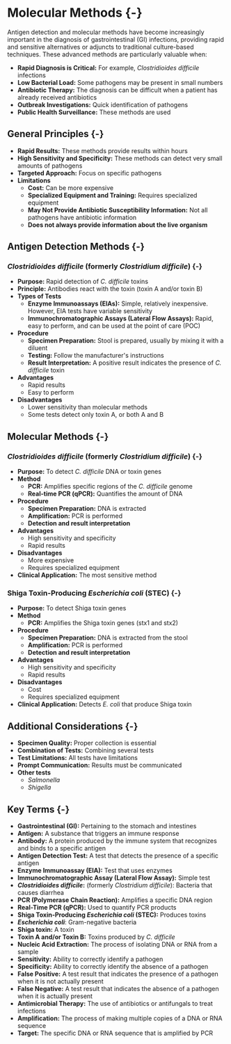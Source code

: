 #  Molecular Methods {-}

Antigen detection and molecular methods have become increasingly important in the diagnosis of gastrointestinal (GI) infections, providing rapid and sensitive alternatives or adjuncts to traditional culture-based techniques. These advanced methods are particularly valuable when:

*   **Rapid Diagnosis is Critical:** For example, *Clostridioides difficile* infections
*   **Low Bacterial Load:** Some pathogens may be present in small numbers
*   **Antibiotic Therapy:** The diagnosis can be difficult when a patient has already received antibiotics
*   **Outbreak Investigations:** Quick identification of pathogens
*   **Public Health Surveillance:** These methods are used

## **General Principles** {-}

*   **Rapid Results:** These methods provide results within hours
*   **High Sensitivity and Specificity:** These methods can detect very small amounts of pathogens
*   **Targeted Approach:** Focus on specific pathogens
*   **Limitations**
    *   **Cost:** Can be more expensive
    *   **Specialized Equipment and Training:** Requires specialized equipment
    *   **May Not Provide Antibiotic Susceptibility Information:** Not all pathogens have antibiotic information
    *   **Does not always provide information about the live organism**

## **Antigen Detection Methods** {-}

### ***Clostridioides difficile*** (formerly *Clostridium difficile*) {-}

*   **Purpose:** Rapid detection of *C. difficile* toxins
*   **Principle:** Antibodies react with the toxin (toxin A and/or toxin B)
*   **Types of Tests**
    *   **Enzyme Immunoassays (EIAs):** Simple, relatively inexpensive. However, EIA tests have variable sensitivity
    *   **Immunochromatographic Assays (Lateral Flow Assays):** Rapid, easy to perform, and can be used at the point of care (POC)
*   **Procedure**
    *   **Specimen Preparation:** Stool is prepared, usually by mixing it with a diluent
    *   **Testing:** Follow the manufacturer's instructions
    *   **Result Interpretation:** A positive result indicates the presence of *C. difficile* toxin
*   **Advantages**
    *   Rapid results
    *   Easy to perform
*   **Disadvantages**
    *   Lower sensitivity than molecular methods
    *   Some tests detect only toxin A, or both A and B

## **Molecular Methods** {-}

### ***Clostridioides difficile*** (formerly *Clostridium difficile*) {-}

*   **Purpose:** To detect *C. difficile* DNA or toxin genes
*   **Method**
    *   **PCR:** Amplifies specific regions of the *C. difficile* genome
    *   **Real-time PCR (qPCR):** Quantifies the amount of DNA
*   **Procedure**
    *   **Specimen Preparation:** DNA is extracted
    *   **Amplification:** PCR is performed
    *   **Detection and result interpretation**
*   **Advantages**
    *   High sensitivity and specificity
    *   Rapid results
*   **Disadvantages**
    *   More expensive
    *   Requires specialized equipment
*   **Clinical Application:** The most sensitive method

### **Shiga Toxin-Producing *Escherichia coli* (STEC)** {-}

*   **Purpose:** To detect Shiga toxin genes
*   **Method**
    *   **PCR:** Amplifies the Shiga toxin genes (stx1 and stx2)
*   **Procedure**
    *   **Specimen Preparation:** DNA is extracted from the stool
    *   **Amplification:** PCR is performed
    *   **Detection and result interpretation**
*   **Advantages**
    *   High sensitivity and specificity
    *   Rapid results
*   **Disadvantages**
    *   Cost
    *   Requires specialized equipment
*   **Clinical Application:** Detects *E. coli* that produce Shiga toxin

## **Additional Considerations** {-}

*   **Specimen Quality:** Proper collection is essential
*   **Combination of Tests:** Combining several tests
*   **Test Limitations:** All tests have limitations
*   **Prompt Communication:** Results must be communicated
*   **Other tests**
    *   *Salmonella*
    *   *Shigella*

## **Key Terms** {-}

*   **Gastrointestinal (GI):** Pertaining to the stomach and intestines
*   **Antigen:** A substance that triggers an immune response
*   **Antibody:** A protein produced by the immune system that recognizes and binds to a specific antigen
*   **Antigen Detection Test:** A test that detects the presence of a specific antigen
*   **Enzyme Immunoassay (EIA):** Test that uses enzymes
*   **Immunochromatographic Assay (Lateral Flow Assay):** Simple test
*   ***Clostridioides difficile*:** (formerly *Clostridium difficile*): Bacteria that causes diarrhea
*   **PCR (Polymerase Chain Reaction):** Amplifies a specific DNA region
*   **Real-Time PCR (qPCR):** Used to quantify PCR products
*   **Shiga Toxin-Producing *Escherichia coli* (STEC):** Produces toxins
*   ***Escherichia coli***: Gram-negative bacteria
*   **Shiga toxin:** A toxin
*   **Toxin A and/or Toxin B:** Toxins produced by *C. difficile*
*   **Nucleic Acid Extraction:** The process of isolating DNA or RNA from a sample
*   **Sensitivity:** Ability to correctly identify a pathogen
*   **Specificity:** Ability to correctly identify the absence of a pathogen
*   **False Positive:** A test result that indicates the presence of a pathogen when it is not actually present
*   **False Negative:** A test result that indicates the absence of a pathogen when it is actually present
*   **Antimicrobial Therapy:** The use of antibiotics or antifungals to treat infections
*   **Amplification:** The process of making multiple copies of a DNA or RNA sequence
*   **Target:** The specific DNA or RNA sequence that is amplified by PCR
